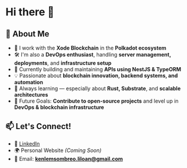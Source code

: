 # Hi there 👋

## 🚀 About Me

- 🔧 I work with the **Xode Blockchain** in the **Polkadot ecosystem**
- 🛠 I'm also a **DevOps enthusiast**, handling **server management, deployments**, and **infrastructure setup**
- 🔗 Currently building and maintaining **APIs using NestJS & TypeORM**
- 💡 Passionate about **blockchain innovation, backend systems, and automation**
- 🧠 Always learning — especially about **Rust, Substrate**, and **scalable architectures**
- 🎯 Future Goals: **Contribute to open-source projects** and level up in **DevOps & blockchain infrastructure**

## 📫 Let's Connect!

- 🔗 [LinkedIn](https://www.linkedin.com/in/ken-lemuel-sombreo-a4ba9116a/)
- 🌍 Personal Website *(Coming Soon)*
- 📧 Email: **kenlemsombreo.liloan@gmail.com**
